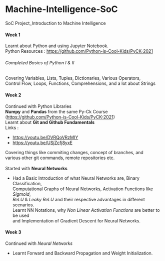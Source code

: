# Machine-Intelligence-SoC
SoC Project_Introduction to Machine Intelligence

#### Week 1
Learnt about Python and using Jupyter Notebook. <br>
Python Resources : https://github.com/Python-is-Cool-Kids/PyCK-2021
###### Completed Basics of Python I & II 
Covering Variables, Lists, Tuples, Dictionaries, Various Operators, <br>
Control Flow, Loops, Functions, Comprehensions, and a lot about Strings

#### Week 2
Continued with Python Libraries <br>
**Numpy** and **Pandas** from the same Py-Ck Course (https://github.com/Python-is-Cool-Kids/PyCK-2021) <br>
Learnt about **Git and Github Fundamentals** <br>
Links : 
* https://youtu.be/DVRQoVRzMIY</li>
* https://youtu.be/USjZcfj8yxE</li>

Covering things like commiting changes, concept of branches, and <br>
various other git commands, remote repositories etc.<br>
<br>
Started with **Neural Networks** <br>
* Had a Basic Introduction of what Neural Networks are, Binary Classification, <br>
Computational Graphs of Neural Networks, Activation Functions like *Sigmoid*, <br>
*ReLU* & *Leaky ReLU* and their respective advantages in different scenarios. <br>
Learnt NN Notations, why *Non Linear Activation Functions* are better to be used <br>
and Implementation of Gradient Descent for Neural Networks.

#### Week 3
Continued with *Neural Networks* <br>
* Learnt Forward and Backward Propagation and Weight Initialization. <br>





